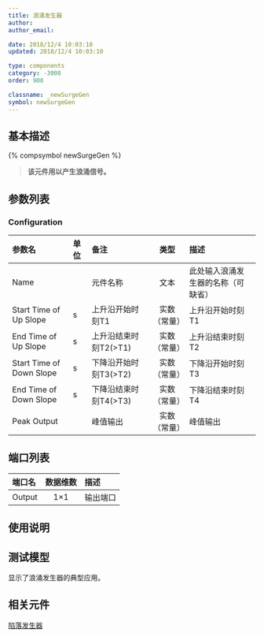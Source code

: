 ```yaml
---
title: 浪涌发生器
author: 
author_email:

date: 2018/12/4 10:03:10
updated: 2018/12/4 10:03:10

type: components
category: -3008
order: 900

classname: _newSurgeGen
symbol: newSurgeGen
---
```

## 基本描述
{% compsymbol newSurgeGen %}

> **该元件用以产生浪涌信号。**

## 参数列表
### Configuration
| 参数名 | 单位 | 备注 | 类型 | 描述 |
| :--- | :--- | :--- | :--: | :--- |
| Name |  | 元件名称 | 文本 | 此处输入浪涌发生器的名称（可缺省） |
| Start Time of Up Slope | s | 上升沿开始时刻T1 | 实数（常量） | 上升沿开始时刻T1  |
| End Time of Up Slope | s | 上升沿结束时刻T2(>T1) | 实数（常量） | 上升沿结束时刻T2 |
| Start Time of Down Slope | s | 下降沿开始时刻T3(>T2) | 实数（常量） | 下降沿开始时刻T3 |
| End Time of Down Slope | s | 下降沿结束时刻T4(>T3) | 实数（常量） | 下降沿结束时刻T4 |
| Peak Output |  | 峰值输出 | 实数（常量） | 峰值输出 |


## 端口列表

| 端口名 | 数据维数 | 描述 |
| :--- | :--:  | :--- |
| Output | 1×1 |输出端口 |                   
 
## 使用说明


## 测试模型
[<test name>](<test link>)显示了浪涌发生器的典型应用。

## 相关元件

[陷落发生器](/components/comp_newDropGen.html)
